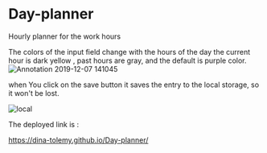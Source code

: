 # Day-planner
Hourly planner for the work hours

The colors of the input field change with the hours of the day the current hour is dark yellow ,
past hours are gray, and the default is purple color.
![Annotation 2019-12-07 141045](https://user-images.githubusercontent.com/55872249/70368243-3fd57380-18fc-11ea-91f5-2a26903189b8.png)



when You click on the save button it saves the entry to the local storage, so it won't be lost.

![local](https://user-images.githubusercontent.com/55872249/70368182-da818280-18fb-11ea-8596-992a61807ae5.png)


The deployed link is :

https://dina-tolemy.github.io/Day-planner/
